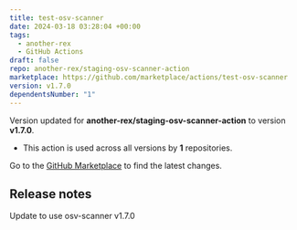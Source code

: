 ```yaml
---
title: test-osv-scanner
date: 2024-03-18 03:28:04 +00:00
tags:
  - another-rex
  - GitHub Actions
draft: false
repo: another-rex/staging-osv-scanner-action
marketplace: https://github.com/marketplace/actions/test-osv-scanner
version: v1.7.0
dependentsNumber: "1"
---
```



Version updated for **another-rex/staging-osv-scanner-action** to version **v1.7.0**.
- This action is used across all versions by **1** repositories.

Go to the [GitHub Marketplace](https://github.com/marketplace/actions/test-osv-scanner) to find the latest changes.

## Release notes

Update to use osv-scanner v1.7.0
